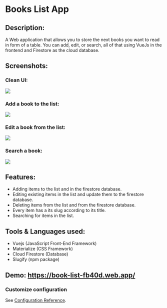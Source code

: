 # Books List App

## Description:

A Web application that allows you to store the next books you want to read in form of a table. You can add, edit, or search, all of that using VueJs in the frontend and Firestore as the cloud database.

## Screenshots:

### Clean UI:

<img src="https://snipboard.io/q75GCI.jpg">

### Add a book to the list:

<img src="https://snipboard.io/dALegv.jpg">

### Edit a book from the list:

<img src="https://snipboard.io/a5uUvI.jpg">

### Search a book:

<img src="https://snipboard.io/czSotC.jpg">

## Features:

- Adding items to the list and in the firestore database.
- Editing existing items in the list and update them to the firestore database.
- Deleting items from the list and from the firestore database.
- Every item has a its slug according to its title.
- Searching for items in the list.

## Tools & Languages used:

- Vuejs (JavaScript Front-End Framework)
- Materialize (CSS Framework)
- Cloud Firestore (Database)
- Slugify (npm package)

## Demo: https://book-list-fb40d.web.app/

### Customize configuration

See [Configuration Reference](https://cli.vuejs.org/config/).
